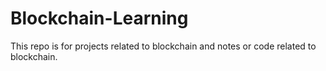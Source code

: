 # Blockchain-Learning
This repo is for projects related to blockchain and notes or code  related to blockchain.
